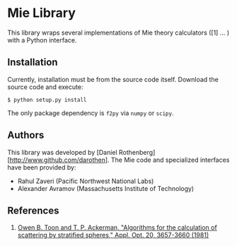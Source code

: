 Mie Library
===========

This library wraps several implementations of Mie theory calculators ([1] ... )
with a Python interface. 

Installation
------------

Currently, installation must be from the source code itself. Download the source code and execute:

    $ python setup.py install

The only package dependency is ``f2py`` via ``numpy`` or ``scipy``.

Authors
-------

This library was developed by [Daniel Rothenberg][http://www.github.com/darothen]. The Mie code and specialized interfaces have been provided by:

- Rahul Zaveri (Pacific Northwest National Labs)
- Alexander Avramov (Massachusetts Institute of Technology)

References
----------

1. [Owen B. Toon and T. P. Ackerman, "Algorithms for the calculation of scattering by stratified spheres," Appl. Opt. 20, 3657-3660 (1981)](http://dx.doi.org/10.1364/AO.20.003657)
